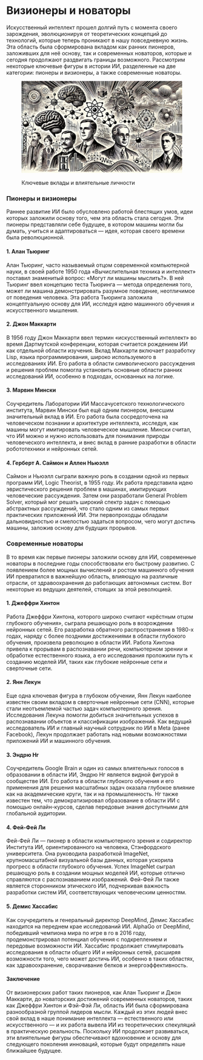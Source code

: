 # Визионеры и новаторы

Искусственный интеллект прошел долгий путь с момента своего зарождения, эволюционируя от теоретических концепций до технологий, которые теперь проникают в нашу повседневную жизнь. Эта область была сформирована вкладом как ранних пионеров, заложивших для неё основу, так и современных новаторов, которые и сегодня продолжают раздвигать границы возможного. Рассмотрим некоторые ключевые фигуры в истории ИИ, разделенные на две категории: пионеры и визионеры, а также современные новаторы.

<div align="left">

<figure><img src="../.gitbook/assets/image (1) (1) (1).png" alt="" width="563"><figcaption><p>Ключевые вклады и влиятельные личности</p></figcaption></figure>

</div>

### Пионеры и визионеры&#x20;

Раннее развитие ИИ было обусловлено работой блестящих умов, идеи которых заложили основу того, чем эта область стала сегодня. Эти пионеры представляли себе будущее, в котором машины могли бы думать, учиться и адаптироваться — идея, которая своего времени была революционной.

#### 1. Алан Тьюринг&#x20;

Алан Тьюринг, часто называемый отцом современной компьютерной науки, в своей работе 1950 года «Вычислительная техника и интеллект» поставил знаменитый вопрос: «Могут ли машины мыслить?». В ней Тьюринг ввел концепцию теста Тьюринга — метода определения того, может ли машина демонстрировать разумное поведение, неотличимое от поведения человека. Эта работа Тьюринга заложила концептуальную основу для ИИ, исследуя идею машинного обучения и искусственного мышления.

#### 2. Джон Маккарти&#x20;

В 1956 году Джон Маккарти ввел термин «искусственный интеллект» во время Дартмутской конференции, которая считается рождением ИИ как отдельной области изучения. Вклад Маккарти включает разработку Lisp, языка программирования, широко используемого в исследованиях ИИ. Его работа в области символического рассуждения и решения проблем помогла установить основные области ранних исследований ИИ, особенно в подходах, основанных на логике.

#### 3. Марвин Мински&#x20;

Соучредитель Лаборатории ИИ Массачусетского технологического института, Марвин Мински был ещё одним пионером, внесшим значительный вклад в ИИ. Его работа была сосредоточена на человеческом познании и архитектуре интеллекта, исследуя, как машины могут имитировать человеческое мышление. Мински считал, что ИИ можно и нужно использовать для понимания природы человеческого интеллекта, и внес вклад в ранние разработки в области робототехники и нейронных сетей.

#### 4. Герберт А. Саймон и Аллен Ньюэлл

Саймон и Ньюэлл сыграли важную роль в создании одной из первых программ ИИ, Logic Theorist, в 1955 году. Их работа представила идею эвристического решения проблем в машинах, имитирующих человеческие рассуждения. Затем они разработали General Problem Solver, который мог решать широкий спектр задач с помощью абстрактных рассуждений, что стало одним из самых первых практических приложений ИИ. Эти первопроходцы обладали дальновидностью и смелостью задаться вопросом, чего могут достичь машины, заложив основу для будущих прорывов.

### Современные новаторы&#x20;

В то время как первые пионеры заложили основу для ИИ, современные новаторы в последние годы способствовали его быстрому развитию. С появлением более мощных вычислений и ростом машинного обучения ИИ превратился в важнейшую область, влияющую на различные отрасли, от здравоохранения до работающих автономных систем. Вот некоторые из ведущих деятелей, стоящих за этой революцией.

#### 1. Джеффри Хинтон&#x20;

Работа Джеффри Хинтона, которого широко считают «крёстным отцом глубокого обучения», сыграла решающую роль в возрождении нейронных сетей. Его разработка обратного распространения в 1980-х годах, наряду с более поздними достижениями в области глубокого обучения, произвела революцию в области ИИ. Работа Хинтона привела к прорывам в распознавании речи, компьютерном зрении и обработке естественного языка, а его исследования проложили путь к созданию моделей ИИ, таких как глубокие нейронные сети и сверточные сети.

#### 2. Янн Лекун

Еще одна ключевая фигура в глубоком обучении, Янн Лекун наиболее известен своим вкладом в сверточные нейронные сети (CNN), которые стали неотъемлемой частью задач компьютерного зрения. Исследования Лекуна помогли добиться значительных успехов в распознавании объектов и классификации изображений. Как ведущий исследователь ИИ и главный научный сотрудник по ИИ в Meta (ранее Facebook), Лекун продолжает работать над новыми возможностями приложений ИИ и машинного обучения.

#### 3. Эндрю Нг

Соучредитель Google Brain и один из самых влиятельных голосов в образовании в области ИИ, Эндрю Нг является видной фигурой в сообществе ИИ. Его работа в области глубокого обучения и его применения для решения масштабных задач оказала глубокое влияние как на академические круги, так и на промышленность. Нг также известен тем, что демократизировал образование в области ИИ с помощью онлайн-курсов, сделав передовые знания доступными для глобальной аудитории.

#### 4. Фей-Фей Ли&#x20;

Фей-Фей Ли — пионер в области компьютерного зрения и содиректор Института ИИ, ориентированного на человека, Стэнфордского университета. Она руководила разработкой ImageNet, крупномасштабной визуальной базы данных, которая ускорила прогресс в области глубокого обучения. Успех ImageNet сыграл решающую роль в создании мощных моделей ИИ, которые отлично справляются с распознаванием изображений. Фей-Фей Ли также является сторонником этического ИИ, подчеркивая важность разработки систем ИИ, соответствующих человеческим ценностям.

#### 5. Демис Хассабис

Как соучредитель и генеральный директор DeepMind, Демис Хассабис находится на переднем крае исследований ИИ. AlphaGo от DeepMind, победивший чемпиона мира по игре в го в 2016 году, продемонстрировал потенциал обучения с подкреплением и передовые возможности ИИ. Хассабис продолжает стимулировать исследования в области общего ИИ и нейронных сетей, расширяя возможности того, чего может достичь ИИ, особенно в таких областях, как здравоохранение, сворачивание белков и энергоэффективность.

#### Заключение&#x20;

От визионерских работ таких пионеров, как Алан Тьюринг и Джон Маккарти, до новаторских достижений современных новаторов, таких как Джеффри Хинтон и Фэй-Фэй Ли, область ИИ была сформирована разнообразной группой лидеров мысли. Каждый из этих людей внес свой вклад в наше понимание интеллекта — естественного или искусственного — и их работа вывела ИИ из теоретических спекуляций в практическую реальность. Поскольку ИИ продолжает развиваться, эти влиятельные фигуры обеспечивают вдохновение и основу для следующего поколения инноваций, которые будут определять наше ближайшее будущее.
